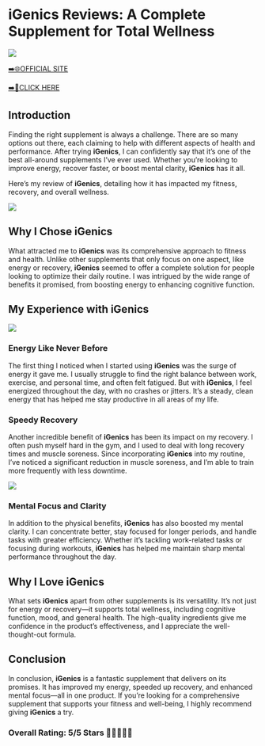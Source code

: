 # **iGenics Reviews**: A Complete Supplement for Total Wellness

[![](https://static.vecteezy.com/system/resources/thumbnails/019/896/014/small/buy-now-gradient-button-with-cart-symbol-buy-now-illustration-png.png)](https://edetoop.top/lander/sugarpreland-1/igenics.html) 

[➡️🌐OFFICIAL SITE](https://edetoop.top/lander/sugarpreland-1/igenics.html) 

[➡️🔗CLICK HERE](https://edetoop.top/lander/sugarpreland-1/igenics.html) 


## Introduction

Finding the right supplement is always a challenge. There are so many options out there, each claiming to help with different aspects of health and performance. After trying **iGenics**, I can confidently say that it’s one of the best all-around supplements I’ve ever used. Whether you’re looking to improve energy, recover faster, or boost mental clarity, **iGenics** has it all.

Here’s my review of **iGenics**, detailing how it has impacted my fitness, recovery, and overall wellness.

[![](https://wallpapers.com/images/hd/red-order-now-button-udg4jcj4arvn8b0n-2.png)](https://edetoop.top/lander/sugarpreland-1/igenics.html)  

## Why I Chose **iGenics**

What attracted me to **iGenics** was its comprehensive approach to fitness and health. Unlike other supplements that only focus on one aspect, like energy or recovery, **iGenics** seemed to offer a complete solution for people looking to optimize their daily routine. I was intrigued by the wide range of benefits it promised, from boosting energy to enhancing cognitive function.

## My Experience with **iGenics**

[![](https://static.vecteezy.com/system/resources/thumbnails/019/896/014/small/buy-now-gradient-button-with-cart-symbol-buy-now-illustration-png.png)](https://edetoop.top/lander/sugarpreland-1/igenics.html)

### Energy Like Never Before

The first thing I noticed when I started using **iGenics** was the surge of energy it gave me. I usually struggle to find the right balance between work, exercise, and personal time, and often felt fatigued. But with **iGenics**, I feel energized throughout the day, with no crashes or jitters. It’s a steady, clean energy that has helped me stay productive in all areas of my life.

### Speedy Recovery

Another incredible benefit of **iGenics** has been its impact on my recovery. I often push myself hard in the gym, and I used to deal with long recovery times and muscle soreness. Since incorporating **iGenics** into my routine, I’ve noticed a significant reduction in muscle soreness, and I’m able to train more frequently with less downtime.

[![](https://wallpapers.com/images/hd/red-order-now-button-udg4jcj4arvn8b0n-2.png)](https://edetoop.top/lander/sugarpreland-1/igenics.html)  

### Mental Focus and Clarity

In addition to the physical benefits, **iGenics** has also boosted my mental clarity. I can concentrate better, stay focused for longer periods, and handle tasks with greater efficiency. Whether it’s tackling work-related tasks or focusing during workouts, **iGenics** has helped me maintain sharp mental performance throughout the day.

## Why I Love **iGenics**

What sets **iGenics** apart from other supplements is its versatility. It’s not just for energy or recovery—it supports total wellness, including cognitive function, mood, and general health. The high-quality ingredients give me confidence in the product’s effectiveness, and I appreciate the well-thought-out formula.

## Conclusion

In conclusion, **iGenics** is a fantastic supplement that delivers on its promises. It has improved my energy, speeded up recovery, and enhanced mental focus—all in one product. If you’re looking for a comprehensive supplement that supports your fitness and well-being, I highly recommend giving **iGenics** a try.

### Overall Rating: 5/5 Stars 🌟🌟🌟🌟🌟
